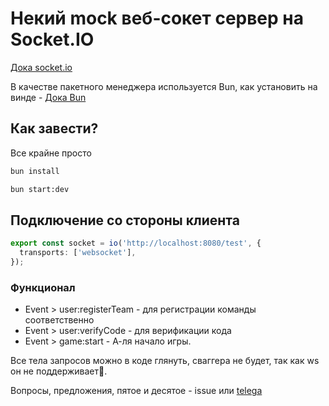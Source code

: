 # Некий mock веб-сокет сервер на Socket.IO

[Дока socket.io](https://socket.io/docs/v3/)

В качестве пакетного менеджера используется Bun, как установить на винде - [Дока Bun](https://bun.sh/docs/installation#windows)

## Как завести?

Все крайне просто

```bash
bun install
```

```bash
bun start:dev
```

## Подключение со стороны клиента

```typescript
export const socket = io('http://localhost:8080/test', {
  transports: ['websocket'],
});
```

### Функционал 

- Event > user:registerTeam - для регистрации команды соответственно
- Event > user:verifyCode - для верификации кода
- Event > game:start - А-ля начало игры.

Все тела запросов можно в коде глянуть, сваггера не будет, так как ws он не поддерживает🤡.

Вопросы, предложения, пятое и десятое - issue или [telega](https://t.me/goodnight_left_side)
